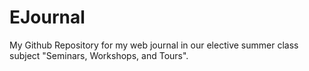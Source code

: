 # EJournal
My Github Repository for my web journal in our elective summer class subject "Seminars, Workshops, and Tours".
